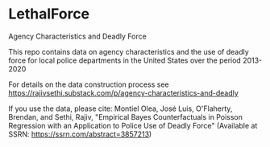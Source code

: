 # LethalForce
Agency Characteristics and Deadly Force

This repo contains data on agency characteristics and the use of deadly force for local police departments in the United States over the period 2013-2020

For details on the data construction process see https://rajivsethi.substack.com/p/agency-characteristics-and-deadly

If you use the data, please cite: Montiel Olea, José Luis, O'Flaherty, Brendan, and Sethi, Rajiv, "Empirical Bayes Counterfactuals in Poisson Regression with an Application to Police Use of Deadly Force" (Available at SSRN: https://ssrn.com/abstract=3857213)
